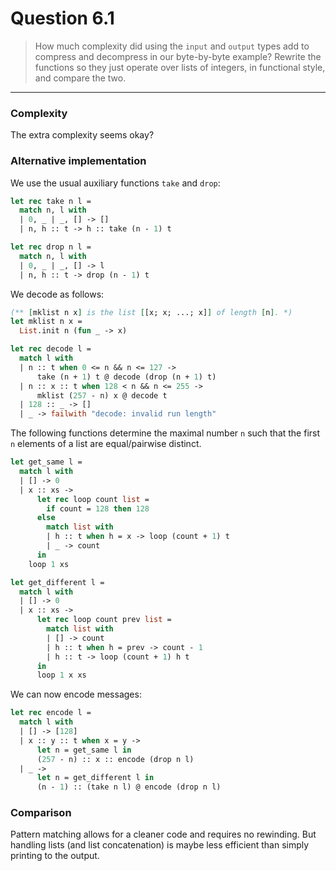 # Question 6.1

> How much complexity did using the `input` and `output` types add to compress and decompress in our byte-by-byte example?
> Rewrite the functions so they just operate over lists of integers, in functional style, and compare the two.

---

### Complexity

The extra complexity seems okay?

### Alternative implementation

We use the usual auxiliary functions `take` and `drop`:
```ocaml
let rec take n l =
  match n, l with
  | 0, _ | _, [] -> []
  | n, h :: t -> h :: take (n - 1) t

let rec drop n l =
  match n, l with
  | 0, _ | _, [] -> l
  | n, h :: t -> drop (n - 1) t
```

We decode as follows:
```ocaml
(** [mklist n x] is the list [[x; x; ...; x]] of length [n]. *)
let mklist n x =
  List.init n (fun _ -> x)

let rec decode l =
  match l with
  | n :: t when 0 <= n && n <= 127 ->
      take (n + 1) t @ decode (drop (n + 1) t)
  | n :: x :: t when 128 < n && n <= 255 ->
      mklist (257 - n) x @ decode t
  | 128 :: _ -> []
  | _ -> failwith "decode: invalid run length"
```

The following functions determine the maximal number `n` such that the first `n` elements of a list are equal/pairwise distinct.
```ocaml
let get_same l =
  match l with
  | [] -> 0
  | x :: xs ->
      let rec loop count list =
        if count = 128 then 128
      else
        match list with
        | h :: t when h = x -> loop (count + 1) t
        | _ -> count
      in
    loop 1 xs

let get_different l =
  match l with
  | [] -> 0
  | x :: xs ->
      let rec loop count prev list =
        match list with
        | [] -> count
        | h :: t when h = prev -> count - 1
        | h :: t -> loop (count + 1) h t
      in
      loop 1 x xs
```
We can now encode messages:
```ocaml
let rec encode l =
  match l with
  | [] -> [128]
  | x :: y :: t when x = y ->
      let n = get_same l in
      (257 - n) :: x :: encode (drop n l)
  | _ ->
      let n = get_different l in
      (n - 1) :: (take n l) @ encode (drop n l)
```

### Comparison

Pattern matching allows for a cleaner code and requires no rewinding.
But handling lists (and list concatenation) is maybe less efficient than simply printing to the output.
